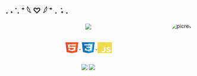 ##  . ˖  ݁ . ⁺ 𓆩 ♡ 𓆪 ⁺ . ݁ ˖ .

  <div  align="center"> 
<div style="display: inline_block" "align=center">
  <a href="https://github.com/nicolyteixeira">
  <img height="100em" align="center" src="https://github-readme-stats.vercel.app/api/top-langs/?username=nicolyteixeira&layout=compact&langs_count=7&theme=dracula"/>
    <img align="right" alt="picrew" height="150" style="border-radius:50px;" src="https://picrew.me/shareImg/org/202209/338224_4ZYAV3uu.png">
    </div>
  <br>
  
  <div  align="center"> 
<div style="display: inline_block"><br>
  <img align="center" alt="HTML" height="30" width="40" src="https://raw.githubusercontent.com/devicons/devicon/master/icons/html5/html5-original.svg">
  <img align="center" alt="CSS" height="30" width="40" src="https://raw.githubusercontent.com/devicons/devicon/master/icons/css3/css3-original.svg">
  <img align="center" alt="Js" height="30" width="40" src="https://raw.githubusercontent.com/devicons/devicon/master/icons/javascript/javascript-plain.svg">

</div>
  
  ##
 
<div> 
  <a href="https://instagram.com/nicolytxeira" target="_blank"><img src="https://img.shields.io/badge/-Instagram-%23E4405F?style=for-the-badge&logo=instagram&logoColor=white" target="_blank"></a>
  <a href = "mailto:nicoly.teixeira04@gmail.com"><img src="https://img.shields.io/badge/-Gmail-%23333?style=for-the-badge&logo=gmail&logoColor=white" target="_blank">
 </a>
</div>
